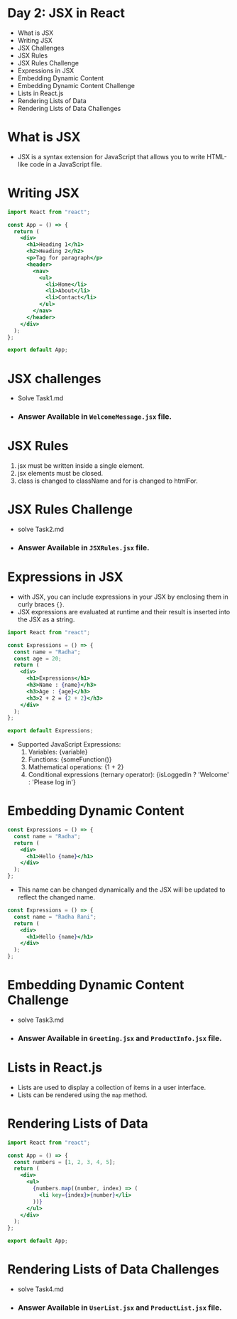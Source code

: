 # Day 2: JSX in React

- What is JSX
- Writing JSX
- JSX Challenges
- JSX Rules
- JSX Rules Challenge
- Expressions in JSX
- Embedding Dynamic Content
- Embedding Dynamic Content Challenge
- Lists in React.js
- Rendering Lists of Data
- Rendering Lists of Data Challenges

# What is JSX

- JSX is a syntax extension for JavaScript that allows you to write HTML-like code in a JavaScript file.

# Writing JSX

```jsx
import React from "react";

const App = () => {
  return (
    <div>
      <h1>Heading 1</h1>
      <h2>Heading 2</h2>
      <p>Tag for paragraph</p>
      <header>
        <nav>
          <ul>
            <li>Home</li>
            <li>About</li>
            <li>Contact</li>
          </ul>
        </nav>
      </header>
    </div>
  );
};

export default App;
```

# JSX challenges

- Solve Task1.md
- ### Answer Available in `WelcomeMessage.jsx` file.

# JSX Rules

1. jsx must be written inside a single element.
2. jsx elements must be closed.
3. class is changed to className and for is changed to htmlFor.

# JSX Rules Challenge

- solve Task2.md
- ### Answer Available in `JSXRules.jsx` file.

# Expressions in JSX

- with JSX, you can include expressions in your JSX by enclosing them in curly braces `{}`.
- JSX expressions are evaluated at runtime and their result is inserted into the JSX as a string.

```jsx
import React from "react";

const Expressions = () => {
  const name = "Radha";
  const age = 20;
  return (
    <div>
      <h1>Expressions</h1>
      <h3>Name : {name}</h3>
      <h3>Age : {age}</h3>
      <h3>2 + 2 = {2 + 2}</h3>
    </div>
  );
};

export default Expressions;
```

- Supported JavaScript Expressions:
  1. Variables: {variable}
  2. Functions: {someFunction()}
  3. Mathematical operations: {1 + 2}
  4. Conditional expressions (ternary operator): {isLoggedIn ? 'Welcome' : 'Please log in'}

# Embedding Dynamic Content

```jsx
const Expressions = () => {
  const name = "Radha";
  return (
    <div>
      <h1>Hello {name}</h1>
    </div>
  );
};
```

- This name can be changed dynamically and the JSX will be updated to reflect the changed name.

```jsx
const Expressions = () => {
  const name = "Radha Rani";
  return (
    <div>
      <h1>Hello {name}</h1>
    </div>
  );
};
```

# Embedding Dynamic Content Challenge

- solve Task3.md
- ### Answer Available in `Greeting.jsx` and `ProductInfo.jsx` file.

# Lists in React.js

- Lists are used to display a collection of items in a user interface.
- Lists can be rendered using the `map` method.

# Rendering Lists of Data

```jsx
import React from "react";

const App = () => {
  const numbers = [1, 2, 3, 4, 5];
  return (
    <div>
      <ul>
        {numbers.map((number, index) => (
          <li key={index}>{number}</li>
        ))}
      </ul>
    </div>
  );
};

export default App;
```

# Rendering Lists of Data Challenges

- solve Task4.md
- ### Answer Available in `UserList.jsx` and `ProductList.jsx` file.
